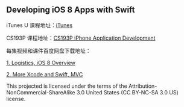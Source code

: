 Developing iOS 8 Apps with Swift
---

iTunes U 课程地址：[iTunes](https://itunes.apple.com/us/course/developing-ios-8-apps-swift/id961180099)

CS193P 课程地址：[CS193P iPhone Application Development](http://web.stanford.edu/class/cs193p/cgi-bin/drupal/)

每集视频和课件百度网盘下载地址：

[1. Logistics, iOS 8 Overview](http://pan.baidu.com/s/1kTIaP4V)

[2. More Xcode and Swift, MVC](http://pan.baidu.com/s/1gdkYYDd)

This projected is licensed under the terms of the Attribution-NonCommercial-ShareAlike 3.0 United States (CC BY-NC-SA 3.0 US) license.
